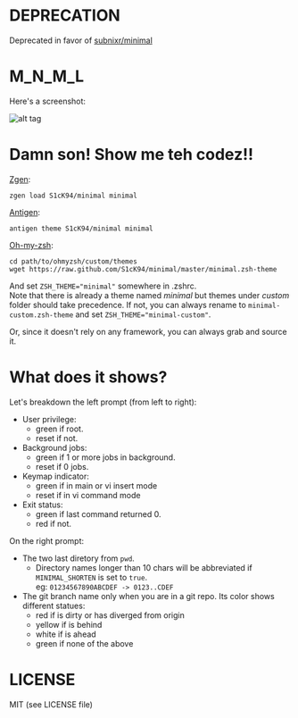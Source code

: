 DEPRECATION
===========
Deprecated in favor of [subnixr/minimal](https://github.com/subnixr/minimal)


M_N_M_L
=======
Here's a screenshot:

![alt tag](https://raw.github.com/S1cK94/minimal/master/screen.jpg)

Damn son! Show me teh codez!!
=============================
[Zgen](https://github.com/tarjoilija/zgen):
```
zgen load S1cK94/minimal minimal
```

[Antigen](https://github.com/zsh-users/antigen):
```
antigen theme S1cK94/minimal minimal
```

[Oh-my-zsh](https://github.com/robbyrussell/oh-my-zsh):
```
cd path/to/ohmyzsh/custom/themes
wget https://raw.github.com/S1cK94/minimal/master/minimal.zsh-theme
```
And set `ZSH_THEME="minimal"` somewhere in .zshrc.  
Note that there is already a theme named *minimal* but themes under *custom*
folder should take precedence. If not, you can always rename to
`minimal-custom.zsh-theme` and set `ZSH_THEME="minimal-custom"`.

Or, since it doesn't rely on any framework, you can always grab and source it.

What does it shows?
===================
Let's breakdown the left prompt (from left to right):
- User privilege:
	- green if root.
	- reset if not.
- Background jobs:
	- green if 1 or more jobs in background.
	- reset if 0 jobs.
- Keymap indicator:
	- green if in main or vi insert mode
	- reset if in vi command mode
- Exit status:
	- green if last command returned 0.
	- red if not.

On the right prompt:
- The two last diretory from `pwd`.
	- Directory names longer than 10 chars will be abbreviated if
	`MINIMAL_SHORTEN` is set to `true`.  
	eg: `01234567890ABCDEF -> 0123..CDEF`
- The git branch name only when you are in a git repo.
	Its color shows different statues:
	- red if is dirty or has diverged from origin
	- yellow if is behind
	- white if is ahead
	- green if none of the above

LICENSE
=======
MIT (see LICENSE file)
